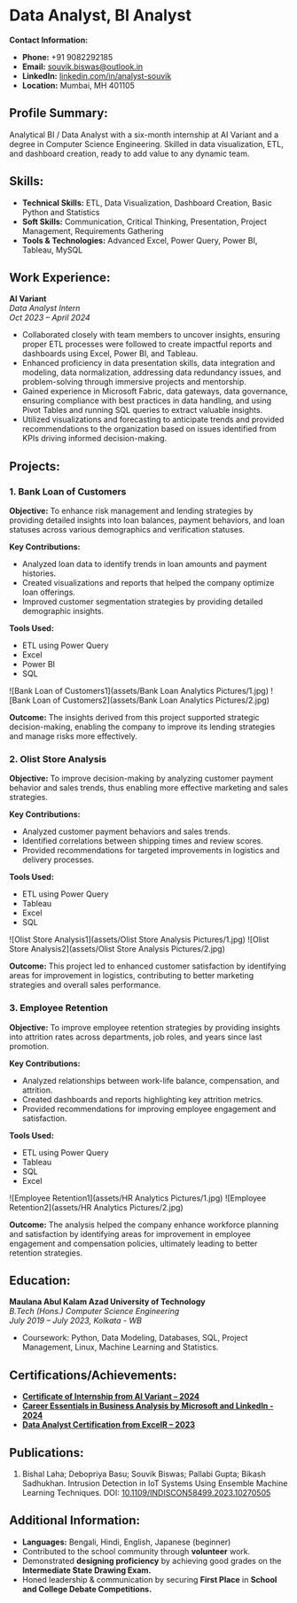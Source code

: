 # Data Analyst, BI Analyst

**Contact Information:**
- **Phone:** +91 9082292185
- **Email:** [souvik.biswas@outlook.in](mailto:souvik.biswas@outlook.in)
- **LinkedIn:** [linkedin.com/in/analyst-souvik](https://linkedin.com/in/analyst-souvik)
- **Location:** Mumbai, MH 401105

## Profile Summary:
Analytical BI / Data Analyst with a six-month internship at AI Variant and a degree in Computer Science Engineering. Skilled in data visualization, ETL, and dashboard creation, ready to add value to any dynamic team.

## Skills:
- **Technical Skills:** ETL, Data Visualization, Dashboard Creation, Basic Python and Statistics
- **Soft Skills:** Communication, Critical Thinking, Presentation, Project Management, Requirements Gathering
- **Tools & Technologies:** Advanced Excel, Power Query, Power BI, Tableau, MySQL

## Work Experience:

**AI Variant**  
*Data Analyst Intern*  
*Oct 2023 – April 2024*
- Collaborated closely with team members to uncover insights, ensuring proper ETL processes were followed to create impactful reports and dashboards using Excel, Power BI, and Tableau.
- Enhanced proficiency in data presentation skills, data integration and modeling, data normalization, addressing data redundancy issues, and problem-solving through immersive projects and mentorship.
- Gained experience in Microsoft Fabric, data gateways, data governance, ensuring compliance with best practices in data handling, and using Pivot Tables and running SQL queries to extract valuable insights.
- Utilized visualizations and forecasting to anticipate trends and provided recommendations to the organization based on issues identified from KPIs driving informed decision-making.


## Projects:

### 1. Bank Loan of Customers

**Objective:**
To enhance risk management and lending strategies by providing detailed insights into loan balances, payment behaviors, and loan statuses across various demographics and verification statuses.

**Key Contributions:**
- Analyzed loan data to identify trends in loan amounts and payment histories.
- Created visualizations and reports that helped the company optimize loan offerings.
- Improved customer segmentation strategies by providing detailed demographic insights.

**Tools Used:**
- ETL using Power Query
- Excel
- Power BI
- SQL

![Bank Loan of Customers1](assets/Bank Loan Analytics Pictures/1.jpg)
![Bank Loan of Customers2](assets/Bank Loan Analytics Pictures/2.jpg)

**Outcome:**
The insights derived from this project supported strategic decision-making, enabling the company to improve its lending strategies and manage risks more effectively.

### 2. Olist Store Analysis

**Objective:**
To improve decision-making by analyzing customer payment behavior and sales trends, thus enabling more effective marketing and sales strategies.

**Key Contributions:**
- Analyzed customer payment behaviors and sales trends.
- Identified correlations between shipping times and review scores.
- Provided recommendations for targeted improvements in logistics and delivery processes.

**Tools Used:**
- ETL using Power Query
- Tableau
- Excel
- SQL

![Olist Store Analysis1](assets/Olist Store Analysis Pictures/1.jpg)
![Olist Store Analysis2](assets/Olist Store Analysis Pictures/2.jpg)


**Outcome:**
This project led to enhanced customer satisfaction by identifying areas for improvement in logistics, contributing to better marketing strategies and overall sales performance.

### 3. Employee Retention

**Objective:**
To improve employee retention strategies by providing insights into attrition rates across departments, job roles, and years since last promotion.

**Key Contributions:**
- Analyzed relationships between work-life balance, compensation, and attrition.
- Created dashboards and reports highlighting key attrition metrics.
- Provided recommendations for improving employee engagement and satisfaction.

**Tools Used:**
- ETL using Power Query
- Tableau
- SQL
- Excel

![Employee Retention1](assets/HR Analytics Pictures/1.jpg)
![Employee Retention2](assets/HR Analytics Pictures/2.jpg)

**Outcome:**
The analysis helped the company enhance workforce planning and satisfaction by identifying areas for improvement in employee engagement and compensation policies, ultimately leading to better retention strategies.

## Education:
**Maulana Abul Kalam Azad University of Technology**  
*B.Tech (Hons.) Computer Science Engineering*  
*July 2019 – July 2023, Kolkata - WB*
- Coursework: Python, Data Modeling, Databases, SQL, Project Management, Linux, Machine Learning and Statistics.

## Certifications/Achievements:
- [**Certificate of Internship from AI Variant – 2024**](https://1drv.ms/b/s!AgDHJG8yRh16hE3jrOf4-rO7pKW-?e=xtezvE)
- [**Career Essentials in Business Analysis by Microsoft and LinkedIn - 2024**](https://www.linkedin.com/learning/certificates/654b80f552c2c98f614c8f0a303168c7d898abd02fe94644cfc284660fb6a87d?lipi=urn%3Ali%3Apage%3Ad_flagship3_profile_view_base_certifications_details%3Bbe8oWznIQIOFqrufsYGxJQ%3D%3D)
- [**Data Analyst Certification from ExcelR – 2023**](https://1drv.ms/b/s!AgDHJG8yRh16hE53k_W1rbq0WXcF?e=obImGU)

## Publications:
1. Bishal Laha; Debopriya Basu; Souvik Biswas; Pallabi Gupta; Bikash Sadhukhan. Intrusion Detection in IoT Systems Using Ensemble Machine Learning Techniques. DOI: [10.1109/INDISCON58499.2023.10270505](https://doi.org/10.1109/INDISCON58499.2023.10270505)


## Additional Information:
- **Languages:** Bengali, Hindi, English, Japanese (beginner)
- Contributed to the school community through **volunteer** work.
- Demonstrated **designing proficiency** by achieving good grades on the **Intermediate State Drawing Exam.**
- Honed leadership & communication by securing **First Place** in **School and College Debate Competitions.**